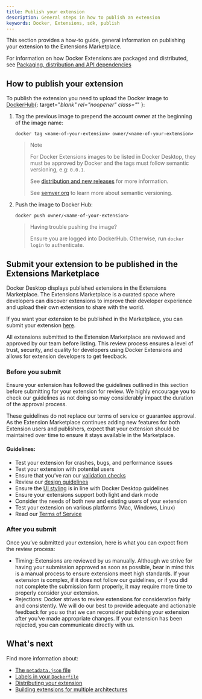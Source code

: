 ```yaml
---
title: Publish your extension
description: General steps in how to publish an extension
keywords: Docker, Extensions, sdk, publish
---
```


This section provides a how-to guide, general information on publishing your extension to the Extensions Marketplace.

For information on how Docker Extensions are packaged and distributed, see [Packaging, distribution and API dependencies](DISTRIBUTION.md)

## How to publish your extension 

To publish the extension you need to upload the Docker image to [DockerHub](https://hub.docker.com/){: target="_blank" rel="noopener" class="_" }:

1. Tag the previous image to prepend the account owner at the beginning of the image name:

    `docker tag <name-of-your-extension> owner/<name-of-your-extension>`

    > Note
    > 
    > For Docker Extensions images to be listed in Docker Desktop, they must be approved by Docker and the tags must follow semantic versioning, e.g: `0.0.1`.
    > 
    > See [distribution and new releases](DISTRIBUTION.md#distribution-and-new-releases) for more information.
    > 
    > See [semver.org](https://semver.org/) to learn more about semantic versioning.

2. Push the image to Docker Hub:

    `docker push owner/<name-of-your-extension>`

    > Having trouble pushing the image?
    >  
    > Ensure you are logged into DockerHub. Otherwise, run `docker login` to authenticate.

## Submit your extension to be published in the Extensions Marketplace

Docker Desktop displays published extensions in the Extensions Marketplace. The Extensions Marketplace is a curated space where developers can discover extensions to improve their developer experience and upload their own extension to share with the world. 

If you want your extension to be published in the Marketplace, you can submit your extension [here](https://www.docker.com/products/extensions/submissions/). 

All extensions submitted to the Extension Marketplace are reviewed and approved by our team before listing. This review process ensures a level of trust, security, and quality for developers using Docker Extensions and allows for extension developers to get feedback.

### Before you submit

Ensure your extension has followed the guidelines outlined in this section before submitting for your extension for review. We highly encourage you to check our guidelines as not doing so may considerably impact the duration of the approval process. 

These guidelines do not replace our terms of service or guarantee approval. As the Extension Marketplace continues adding new features for both Extension users and publishers, expect that your extension should be maintained over time to ensure it stays available in the Marketplace.

#### Guidelines:
- Test your extension for crashes, bugs, and performance issues
- Test your extension with potential users
- Ensure that you’ve ran our [validation checks](../build/build-install.md)
- Review our [design guidelines](../design/design-guidelines.md)
- Ensure the [UI styling](../design/overview.md) is in line with Docker Desktop guidelines
- Ensure your extensions support both light and dark mode
- Consider the needs of both new and existing users of your extension
- Test your extension on various platforms (Mac, Windows, Linux)
- Read our [Terms of Service](https://www.docker.com/legal/extensions_marketplace_developer_agreement/)

### After you submit

Once you’ve submitted your extension, here is what you can expect from the review process:

- Timing: Extensions are reviewed by us manually. Although we strive for having your submission approved as soon as possible, bear in mind this is a manual process to ensure extensions meet high standards. If your extension is complex, if it does not follow our guidelines, or if you did not complete the submission form properly, it may require more time to properly consider your extension.
- Rejections: Docker strives to review extensions for consideration fairly and consistently. We will do our best to provide adequate and actionable feedback for you so that we can reconsider publishing your extension after you’ve made appropriate changes. If your extension has been rejected, you can communicate directly with us.

## What's next
Find more information about:
- [The `metadata.json` file](METADATA.md)
- [Labels in your `Dockerfile`](labels.md)
- [Distributing your extension](DISTRIBUTION.md)
- [Building extensions for multiple architectures](multi-arch.md)

